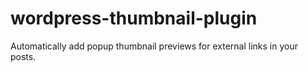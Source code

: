 wordpress-thumbnail-plugin
==========================

Automatically add popup thumbnail previews for external links in your posts.
